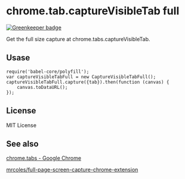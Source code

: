 chrome.tab.captureVisibleTab full
=======

[![Greenkeeper badge](https://badges.greenkeeper.io/kyo-ago/chrome-tab-capture-visible-tab-full.svg)](https://greenkeeper.io/)

Get the full size capture at chrome.tabs.captureVisibleTab.

Usase
-------

	require('babel-core/polyfill');
	var captureVisibleTabFull = new CaptureVisibleTabFull();
	captureVisibleTabFull.capture({tab}).then(function (canvas) {
		canvas.toDataURL();
	});

License
-------

MIT License

See also
-------

[chrome.tabs - Google Chrome](https://developer.chrome.com/extensions/tabs#method-captureVisibleTab)

[mrcoles/full-page-screen-capture-chrome-extension](https://github.com/mrcoles/full-page-screen-capture-chrome-extension)
